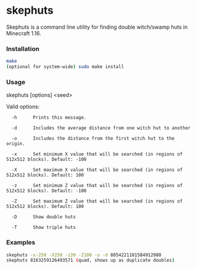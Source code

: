 # skephuts

Skephuts is a command line utility for finding double witch/swamp huts in Minecraft 1.16.


### Installation

```sh
make
(optional for system-wide) sudo make install
```


### Usage

skephuts [options] \<seed\>
   
Valid options:
   
      -h      Prints this message.
   
      -d      Includes the average distance from one witch hut to another
   
      -o      Includes the distance from the first witch hut to the origin.
   
      -x      Set minimum X value that will be searched (in regions of 512x512 blocks). Default: -100
   
      -X      Set maximum X value that will be searched (in regions of 512x512 blocks). Default: 100
   
      -z      Set minimum Z value that will be searched (in regions of 512x512 blocks). Default: -100
   
      -Z      Set maximum Z value that will be searched (in regions of 512x512 blocks). Default: 100
   
      -D      Show double huts
   
      -T      Show triple huts
  
 
 ### Examples
 
 ```sh
skephuts -x-250 -X250 -z20 -Z100 -o -d 8054221181584912980
skephuts 8163259126493571 (quad, shows up as duplicate doubles)
 ```
